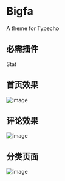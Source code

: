# Bigfa
A theme for Typecho

## 必需插件
Stat

## 首页效果
![image](https://github.com/JohnStinky/Bigfa/raw/master/screenshot1.png)

## 评论效果
![image](https://github.com/JohnStinky/Bigfa/raw/master/screenshot2.png)

## 分类页面
![image](https://github.com/JohnStinky/Bigfa/raw/master/screenshot3.png)
